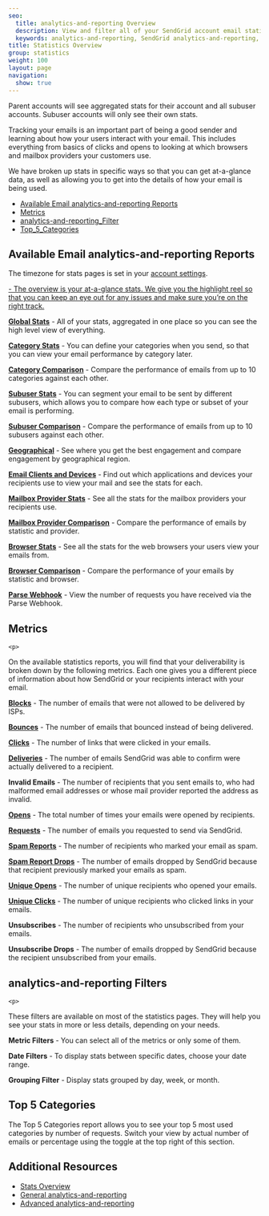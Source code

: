 ```yaml
---
seo:
  title: analytics-and-reporting Overview
  description: View and filter all of your SendGrid account email statistics.
  keywords: analytics-and-reporting, SendGrid analytics-and-reporting, analytics-and-reporting Overview, analytics-and-reporting UI
title: Statistics Overview
group: statistics
weight: 100
layout: page
navigation:
  show: true
---
```


<call-out>

Parent accounts will see aggregated stats for their account and all subuser accounts. Subuser accounts will only see their own stats.

</call-out>

<p>
Tracking your emails is an important part of being a good sender and learning about how your users interact with your email. This includes everything from basics of clicks and opens to looking at which browsers and mailbox providers your customers use.
</p>
<p>
We have broken up stats in specific ways so that you can get at-a-glance data, as well as allowing you to get into the details of how your email is being used.
</p>

- [Available Email analytics-and-reporting Reports](#-Available-Email-analytics-and-reporting-Reports)
- [Metrics](#-Metrics)
- [analytics-and-reporting_Filter](#-analytics-and-reporting-Filters)
- [Top_5_Categories](#-Top-5-Categories)

## 	Available Email analytics-and-reporting Reports
 	
<call-out>

The timezone for stats pages is set in your [account settings]({{root_url}}/help-support/account-and-settings/account/).

</call-out>

<p>
<strong><a href="#-analytics-and-reporting-Filters"Overview</a></strong> - The overview is your at-a-glance stats. We give you the highlight reel so that you can keep an eye out for any issues and make sure you’re on the right track.
</p><p>
<strong><a href="{{root_url}}/help-support/analytics-and-reporting/global/">Global Stats</a></strong> - All of your stats, aggregated in one place so you can see the high level view of everything.
</p><p>
<strong><a href="{{root_url}}/help-support/analytics-and-reporting/categories/">Category Stats</a></strong> - You can define your categories when you send, so that you can view your email performance by category later.
</p><p>
<strong><a href="{{root_url}}/help-support/analytics-and-reporting/category-comparison/">Category Comparison</a></strong> - Compare the performance of emails from up to 10 categories against each other.
</p><p>
<strong><a href="{{root_url}}/help-support/analytics-and-reporting/subuser/">Subuser Stats</a></strong> - You can segment your email to be sent by different subusers, which allows you to compare how each type or subset of your email is performing.
</p><p>
<strong><a href="{{root_url}}/help-support/analytics-and-reporting/subuser-comparison/">Subuser Comparison</a></strong> - Compare the performance of emails from up to 10 subusers against each other.
</p><p>
<strong><a href="{{root_url}}/help-support/analytics-and-reporting/geographic/">Geographical</a></strong> - See where you get the best engagement and compare engagement by geographical region.
</p><p>
<strong><a href="{{root_url}}/help-support/analytics-and-reporting/device/">Email Clients and Devices</a></strong> - Find out which applications and devices your recipients use to view your mail and see the stats for each.
</p><p>
<strong><a href="{{root_url}}/help-support/analytics-and-reporting/mailbox-provider/">Mailbox Provider Stats</a></strong> - See all the stats for the mailbox providers your recipients use.
</p><p>
<strong><a href="{{root_url}}/help-support/analytics-and-reporting/mailbox-provider-comparison/">Mailbox Provider Comparison</a></strong> - Compare the performance of emails by statistic and provider.
</p><p>
<strong><a href="{{root_url}}/help-support/analytics-and-reporting/browser/">Browser Stats</a></strong> - See all the stats for the web browsers your users view your emails from.
</p><p>
<strong><a href="{{root_url}}/help-support/analytics-and-reporting/browser-comparison/">Browser Comparison</a></strong> - Compare the performance of your emails by statistic and browser.
</p><p>
<strong><a href="{{root_url}}/help-support/analytics-and-reporting/inbound-parse/">Parse Webhook</a></strong> - View the number of requests you have received via the Parse Webhook.
</p>

## 	Metrics
 	<p>
On the available statistics reports, you will find that your deliverability is broken down by the following metrics. Each one gives you a different piece of information about how SendGrid or your recipients interact with your email.
</p>
<p>
<strong><a href="{{root_url}}/glossary/blocks/">Blocks</a></strong> - The number of emails that were not allowed to be delivered by ISPs.
</p><p>
  <strong><a href="{{root_url}}/glossary/bounces/">Bounces</a></strong> - The number of emails that bounced instead of being delivered.
</p><p>
  <strong><a href="{{root_url}}/glossary/clicks/">Clicks</a></strong> - The number of links that were clicked in your emails.
</p><p>
  <strong><a href="{{root_url}}/glossary/deliveries/">Deliveries</a></strong> - The number of emails SendGrid was able to confirm were actually delivered to a recipient.
</p><p>
  <strong>Invalid Emails</strong> - The number of recipients that you sent emails to, who had malformed email addresses or whose mail provider reported the address as invalid.
</p><p>
  <strong><a href="{{root_url}}/glossary/opens/">Opens</a></strong> - The total number of times your emails were opened by recipients.
</p><p>
  <strong><a href="{{root_url}}/glossary/request/">Requests</a></strong> - The number of emails you requested to send via SendGrid.
</p><p>
  <strong><a href="{{root_url}}/glossary/spam-reports/">Spam Reports</a></strong> - The number of recipients who marked your email as spam.
</p><p>
  <strong><a href="{{root_url}}/glossary/spam-reports/">Spam Report Drops</a></strong> - The number of emails dropped by SendGrid because that recipient previously marked your emails as spam.
</p><p>
  <strong><a href="{{root_url}}/glossary/opens/">Unique Opens</a></strong> - The number of unique recipients who opened your emails.
</p><p>
  <strong><a href="{{root_url}}/glossary/clicks/">Unique Clicks</a></strong> - The number of unique recipients who clicked links in your emails.
</p><p>
  <strong>Unsubscribes</strong> - The number of recipients who unsubscribed from your emails.
</p><p>
  <strong>Unsubscribe Drops</strong> - The number of emails dropped by SendGrid because the recipient unsubscribed from your emails.
</p>

## 	analytics-and-reporting Filters
 	<p>
These filters are available on most of the statistics pages. They will help you see your stats in more or less details, depending on your needs.
</p>

<p>
  <strong>Metric Filters</strong> - You can select all of the metrics or only some of them.
</p><p>
  <strong>Date Filters</strong> - To display stats between specific dates, choose your date range.
</p><p>
  <strong>Grouping Filter</strong> - Display stats grouped by day, week, or month.
</p>

## 	Top 5 Categories
 	
<p>
  The Top 5 Categories report allows you to see your top 5 most used categories by number of requests. Switch your view by actual number of emails or percentage using the toggle at the top right of this section.
</p>

## 	Additional Resources
 	
<ul>
  <li><a href="https://sendgrid.com/docs/API_Reference/Web_API_v3/Stats/index/" target="_blank">Stats Overview</a></li>
  <li><a href="https://sendgrid.com/docs/API_Reference/Web_API/Statistics/index/" target="_blank">General analytics-and-reporting</a></li>
  <li><a href="https://sendgrid.com/docs/API_Reference/Web_API/Statistics/statistics_advanced/" target="_blank">Advanced analytics-and-reporting</a></li>
</ul>
